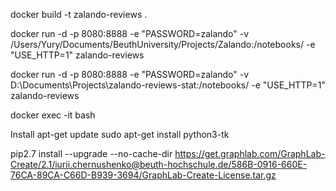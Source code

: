 docker build -t zalando-reviews .

docker run -d -p 8080:8888 -e "PASSWORD=zalando" -v /Users/Yury/Documents/BeuthUniversity/Projects/Zalando:/notebooks/ -e "USE_HTTP=1" zalando-reviews

docker run -d -p 8080:8888 -e "PASSWORD=zalando" -v D:\Documents\Projects\zalando-reviews-stat:/notebooks/ -e "USE_HTTP=1" zalando-reviews

docker exec -it <containerIdOrName> bash

Install
apt-get update
sudo apt-get install python3-tk


pip2.7 install --upgrade --no-cache-dir https://get.graphlab.com/GraphLab-Create/2.1/iurii.chernushenko@beuth-hochschule.de/586B-0916-660E-76CA-89CA-C66D-B939-3694/GraphLab-Create-License.tar.gz

